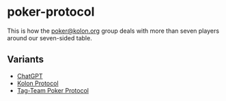 # poker-protocol
This is how the poker@kolon.org group deals with more than seven players around our seven-sided table.

## Variants
- [ChatGPT](cgpt-first-try)
- [Kolon Protocol](pseudocode.md)
- [Tag-Team Poker Protocol](tag-team-poker-protocol.md)
